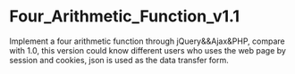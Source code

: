 # Four_Arithmetic_Function_v1.1
Implement a four arithmetic function through jQuery&amp;&amp;Ajax&amp;PHP, compare with 1.0, this version could know different users who uses the web page by session and cookies, json is used as the data transfer form.
